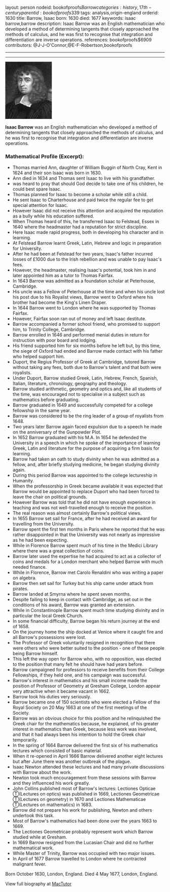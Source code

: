 layout: person
nodeid: bookofproofs$Barrow
categories: history,17th-century
parentid: bookofproofs$339
tags: analysis,origin-england
orderid: 1630
title: Barrow, Isaac
born: 1630
died: 1677
keywords: isaac barrow,barrow
description: Isaac Barrow was an English mathematician who developed a method of determining tangents that closely approached the methods of calculus, and he was first to recognise that integration and differentiation are inverse operations.
references: bookofproofs$6909
contributors: @J-J-O'Connor,@E-F-Robertson,bookofproofs

---



---

![Barrow.jpg](https://github.com/bookofproofs/bookofproofs.github.io/blob/main/_sources/_assets/images/portraits/Barrow.jpg?raw=true)

**Isaac Barrow** was an English mathematician who developed a method of determining tangents that closely approached the methods of calculus, and he was first to recognise that integration and differentiation are inverse operations.

### Mathematical Profile (Excerpt):
* Thomas married Ann, daughter of William Buggin of North Cray, Kent in 1624 and their son Isaac was born in 1630.
* Ann died in 1634 and Thomas sent Isaac to live with his grandfather.
* was heard to pray that should God decide to take one of his children, he could best spare Isaac.
* Thomas planned for Isaac to become a scholar while still a child.
* He sent Isaac to Charterhouse and paid twice the regular fee to get special attention for Isaac.
* However Isaac did not receive this attention and acquired the reputation as a bully while his education suffered.
* When Thomas heard of this, he transferred Isaac to Felstead, Essex in 1640 where the headmaster had a reputation for strict discipline.
* Here Isaac made rapid progress, both in developing his character and in learning.
* At Felstead Barrow learnt Greek, Latin, Hebrew and logic in preparation for University.
* After he had been at Felstead for two years, Isaac's father incurred losses of £1000 due to the Irish rebellion and was unable to pay Isaac's fees.
* However, the headmaster, realising Isaac's potential, took him in and later appointed him as a tutor to Thomas Fairfax.
* In 1643 Barrow was admitted as a foundation scholar at Peterhouse, Cambridge.
* His uncle was a Fellow of Peterhouse at the time and when his uncle lost his post due to his Royalist views, Barrow went to Oxford where his brother had become the King's Linen Draper.
* In 1644 Barrow went to London where he was supported by Thomas Fairfax.
* However, Fairfax soon ran out of money and left Isaac destitute.
* Barrow accompanied a former school friend, who promised to support him, to Trinity College, Cambridge.
* Barrow enrolled in 1646 and performed menial duties in return for instruction with poor board and lodging.
* His friend supported him for six months before he left but, by this time, the siege of Oxford had ended and Barrow made contact with his father who helped support him.
* Duport, the Regius Professor of Greek at Cambridge, tutored Barrow without taking any fees, both due to Barrow's talent and that both were royalists.
* Under Duport, Barrow studied Greek, Latin, Hebrew, French, Spanish, Italian, literature, chronology, geography and theology.
* Barrow studied arithmetic, geometry and optics and, like all students of the time, was encouraged not to specialise in a subject such as mathematics before graduating.
* Barrow graduated in 1649 and successfully competed for a college fellowship in the same year.
* Barrow was considered to be the ring leader of a group of royalists from 1648.
* Two years later Barrow again faced expulsion due to a speech he made on the anniversary of the Gunpowder Plot.
* In 1652 Barrow graduated with his M.A. In 1654 he defended the University in a speech in which he spoke of the importance of learning Greek, Latin and literature for the purpose of acquiring a firm basis for learning.
* Barrow had taken an oath to study divinity when he was admitted as a fellow, and, after briefly studying medicine, he began studying divinity again.
* During this period Barrow was appointed to the college lectureship in Humanity.
* When the professorship in Greek became available it was expected that Barrow would be appointed to replace Duport who had been forced to leave the chair on political grounds.
* However Barrow was told that he did not have enough experience in teaching and was not well-travelled enough to receive the position.
* The real reason was almost certainly Barrow's political views.
* In 1655 Barrow set sail for France, after he had received an award for travelling from the University.
* Barrow spent the first ten months in Paris where he reported that he was rather disappointed in that the University was not nearly as impressive as he had been expecting.
* While in Florence Barrow spent much of his time in the Medici Library where there was a great collection of coins.
* Barrow later used the expertise he had acquired to act as a collector of coins and medals for a London merchant who helped Barrow with much needed finance.
* While in Florence, Barrow met Carolo Renaldini who was writing a paper on algebra.
* Barrow then set sail for Turkey but his ship came under attack from pirates.
* Barrow landed at Smyrna where he spent seven months.
* Despite failing to keep in contact with Cambridge, as set out in the conditions of his award, Barrow was granted an extension.
* While in Constantinople Barrow spent much time studying divinity and in particular the local Greek Church.
* In some financial difficulty, Barrow began his return journey at the end of 1658.
* On the journey home the ship docked at Venice where it caught fire and all Barrow's possessions were lost.
* The Professor of Greek voluntarily resigned in recognition that there were others who were better suited to the position - one of these people being Barrow himself.
* This left the way open for Barrow who, with no opposition, was elected to the position that many felt he should have had years before.
* Barrow campaigned for professors to receive benefits from their College Fellowships, if they held one, and his campaign was successful.
* Barrow's interest in mathematics and his small income made the position of Professor of Geometry at Gresham College, London appear very attractive when it became vacant in 1662.
* Barrow took his duties very seriously.
* Barrow became one of 150 scientists who were elected a Fellow of the Royal Society on 20 May 1663 at one of the first meetings of the Society.
* Barrow was an obvious choice for this position and he relinquished the Greek chair for the mathematics because, he explained, of his greater interest in mathematics than Greek, because less work was involved, and that it had always been his intention to hold the Greek chair temporarily.
* In the spring of 1664 Barrow delivered the first six of his mathematics lectures which consisted of basic material.
* When it re-opened in April 1666 Barrow delivered another eight lectures but after June there was another outbreak of the plague.
* Isaac Newton attended these lectures and had many private discussions with Barrow about the work.
* Newton took much encouragement from these sessions with Barrow and they influenced his work greatly.
* John Collins published most of Barrow's lectures: Lectiones Opticae Ⓣ(Lectures on optics) was published in 1669, Lectiones Geometricae Ⓣ(Lectures on geometry) in 1670 and Lectiones Mathematicae Ⓣ(Lectures on mathematics) in 1683.
* Barrow did not prepare his work for publishing, Newton and others undertook this task.
* Most of Barrow's mathematics had been done over the years 1663 to 1669.
* The Lectiones Geometricae probably represent work which Barrow studied while at Gresham.
* In 1669 Barrow resigned from the Lucasian Chair and did no further mathematical work.
* While Master of Trinity, Barrow was occupied with two major issues.
* In April of 1677 Barrow travelled to London where he contracted malignant fever.

Born October 1630, London, England. Died 4 May 1677, London, England.

View full biography at [MacTutor](https://mathshistory.st-andrews.ac.uk/Biographies/Barrow/)
